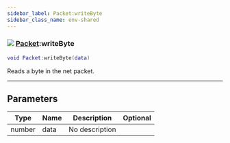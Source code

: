 ```yaml
---
sidebar_label: Packet:writeByte
sidebar_class_name: env-shared
---
```


### ![](/img/wiki/shared.png) [Packet](../packet/README.md):writeByte

```lua
void Packet:writeByte(data)
```

Reads a byte in the net packet.<br/>

-----------------
## Parameters

| Type   | Name | Description | Optional |
| ------ | ---- | ----------- | -------: |
| number | data | No description |   |
